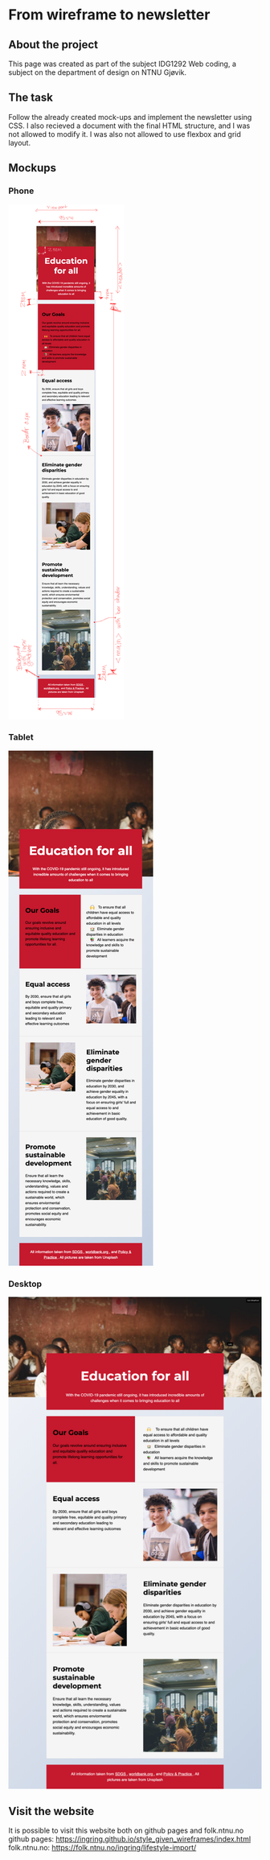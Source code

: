 # From wireframe to newsletter

## About the project
This page was created as part of the subject IDG1292 Web coding, a subject on the department of design on NTNU Gjøvik. 

## The task
Follow the already created mock-ups and implement the newsletter using CSS. I also recieved a document with the final HTML structure, and 
I was not allowed to modify it. I was also not allowed to use flexbox and grid layout. 

## Mockups
### Phone
![alt mockups phone](mockups/phone-lt600-notes.png)
### Tablet
![alt mockups tablet](mockups/tablet-gt600lt960.png)
### Desktop
![alt mockups desktop](mockups/desktop-gt960.png)

## Visit the website
It is possible to visit this website both on github pages and folk.ntnu.no
github pages: https://ingring.github.io/style_given_wireframes/index.html
folk.ntnu.no: https://folk.ntnu.no/ingring/lifestyle-import/

